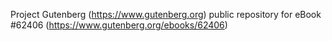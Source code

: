 Project Gutenberg (https://www.gutenberg.org) public repository for eBook #62406 (https://www.gutenberg.org/ebooks/62406)
